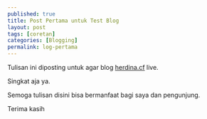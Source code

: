 ```yaml
---
published: true
title: Post Pertama untuk Test Blog
layout: post
tags: [coretan]
categories: [Blogging]
permalink: log-pertama
---
```

Tulisan ini diposting untuk agar blog [herdina.cf](http://herdina.cf) live.

Singkat aja ya.

Semoga tulisan disini bisa bermanfaat bagi saya dan pengunjung.

Terima kasih